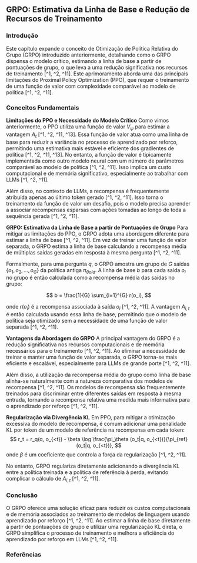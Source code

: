 ## GRPO: Estimativa da Linha de Base e Redução de Recursos de Treinamento
### Introdução
Este capítulo expande o conceito de Otimização de Política Relativa do Grupo (GRPO) introduzido anteriormente, detalhando como o GRPO dispensa o modelo crítico, estimando a linha de base a partir de pontuações de grupo, o que leva a uma redução significativa nos recursos de treinamento [^1, ^2, ^11]. Este aprimoramento aborda uma das principais limitações do Proximal Policy Optimization (PPO), que requer o treinamento de uma função de valor com complexidade comparável ao modelo de política [^1, ^2, ^11].

### Conceitos Fundamentais

**Limitações do PPO e Necessidade do Modelo Crítico**
Como vimos anteriormente, o PPO utiliza uma função de valor $V_ψ$ para estimar a vantagem $A_t$ [^1, ^2, ^11, ^13]. Essa função de valor atua como uma linha de base para reduzir a variância no processo de aprendizado por reforço, permitindo uma estimativa mais estável e eficiente dos gradientes de política [^1, ^2, ^11, ^13]. No entanto, a função de valor é tipicamente implementada como outro modelo neural com um número de parâmetros comparável ao modelo de política [^1, ^2, ^11]. Isso implica um custo computacional e de memória significativo, especialmente ao trabalhar com LLMs [^1, ^2, ^11].

Além disso, no contexto de LLMs, a recompensa é frequentemente atribuída apenas ao último token gerado [^1, ^2, ^11]. Isso torna o treinamento da função de valor um desafio, pois o modelo precisa aprender a associar recompensas esparsas com ações tomadas ao longo de toda a sequência gerada [^1, ^2, ^11].

**GRPO: Estimativa da Linha de Base a partir de Pontuações de Grupo**
Para mitigar as limitações do PPO, o GRPO adota uma abordagem diferente para estimar a linha de base [^1, ^2, ^11]. Em vez de treinar uma função de valor separada, o GRPO estima a linha de base calculando a recompensa média de múltiplas saídas geradas em resposta à mesma pergunta [^1, ^2, ^11].

Formalmente, para uma pergunta $q$, o GRPO amostra um grupo de $G$ saídas $\{o_1, o_2, ..., o_G\}$ da política antiga $π_{θold}$. A linha de base $b$ para cada saída $o_i$ no grupo é então calculada como a recompensa média das saídas no grupo:

$$
b = \frac{1}{G} \sum_{i=1}^{G} r(o_i),
$$

onde $r(o_i)$ é a recompensa associada à saída $o_i$ [^1, ^2, ^11]. A vantagem $A_{i,t}$ é então calculada usando essa linha de base, permitindo que o modelo de política seja otimizado sem a necessidade de uma função de valor separada [^1, ^2, ^11].

**Vantagens da Abordagem do GRPO**
A principal vantagem do GRPO é a redução significativa nos recursos computacionais e de memória necessários para o treinamento [^1, ^2, ^11]. Ao eliminar a necessidade de treinar e manter uma função de valor separada, o GRPO torna-se mais eficiente e escalável, especialmente para LLMs de grande porte [^1, ^2, ^11].

Além disso, a utilização da recompensa média do grupo como linha de base alinha-se naturalmente com a natureza comparativa dos modelos de recompensa [^1, ^2, ^11]. Os modelos de recompensa são frequentemente treinados para discriminar entre diferentes saídas em resposta à mesma entrada, tornando a recompensa relativa uma medida mais informativa para o aprendizado por reforço [^1, ^2, ^11].

**Regularização via Divergência KL**
Em PPO, para mitigar a otimização excessiva do modelo de recompensa, é comum adicionar uma penalidade KL por token de um modelo de referência na recompensa em cada token:
$$
r_t = r_q(q, o_{<t}) - \beta \log \frac{\pi_\theta (o_t|q, o_{<t})}{\pi_{ref} (o_t|q, o_{<t})},
$$
onde $\beta$ é um coeficiente que controla a força da regularização [^1, ^2, ^11].

No entanto, GRPO regulariza diretamente adicionando a divergência KL entre a política treinada e a política de referência à perda, evitando complicar o cálculo de $A_{i,t}$ [^1, ^2, ^11].

### Conclusão
O GRPO oferece uma solução eficaz para reduzir os custos computacionais e de memória associados ao treinamento de modelos de linguagem usando aprendizado por reforço [^1, ^2, ^11]. Ao estimar a linha de base diretamente a partir de pontuações de grupo e utilizar uma regularização KL direta, o GRPO simplifica o processo de treinamento e melhora a eficiência do aprendizado por reforço em LLMs [^1, ^2, ^11].

### Referências
[^1]: Zhihong Shao, Peiyi Wang, Qihao Zhu, Runxin Xu, Junxiao Song, Xiao Bi, Haowei Zhang, Mingchuan Zhang, Y.K. Li, Y. Wu, Daya Guo. DeepSeekMath: Pushing the Limits of Mathematical Reasoning in Open Language Models.
[^2]: J. Schulman, F. Wolski, P. Dhariwal, A. Radford, and O. Klimov. Proximal policy optimization algorithms. arXiv preprint arXiv:1707.06347, 2017.
[^11]: L. Ouyang, J. Wu, X. Jiang, D. Almeida, C. Wainwright, P. Mishkin, C. Zhang, S. Agarwal, K. Slama, A. Ray, et al. Training language models to follow instructions with human feedback. Advances in Neural Information Processing Systems, 35:27730–27744, 2022.
[^13]: J. Schulman, P. Moritz, S. Levine, M. Jordan, and P. Abbeel. High-dimensional continuous control using generalized advantage estimation. arXiv preprint arXiv:1506.02438, 2015.
<!-- END -->